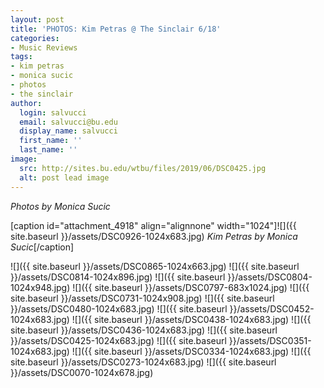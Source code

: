 ```yaml
---
layout: post
title: 'PHOTOS: Kim Petras @ The Sinclair 6/18'
categories:
- Music Reviews
tags:
- kim petras
- monica sucic
- photos
- the sinclair
author:
  login: salvucci
  email: salvucci@bu.edu
  display_name: salvucci
  first_name: ''
  last_name: ''
image:
  src: http://sites.bu.edu/wtbu/files/2019/06/DSC0425.jpg
  alt: post lead image
---
```


_Photos by Monica Sucic_

\[caption id="attachment\_4918" align="alignnone" width="1024"\]![]({{ site.baseurl }}/assets/DSC0926-1024x683.jpg) _Kim Petras by Monica Sucic_\[/caption\]

![]({{ site.baseurl }}/assets/DSC0865-1024x663.jpg) ![]({{ site.baseurl }}/assets/DSC0814-1024x896.jpg) ![]({{ site.baseurl }}/assets/DSC0804-1024x948.jpg) ![]({{ site.baseurl }}/assets/DSC0797-683x1024.jpg) ![]({{ site.baseurl }}/assets/DSC0731-1024x908.jpg) ![]({{ site.baseurl }}/assets/DSC0480-1024x683.jpg) ![]({{ site.baseurl }}/assets/DSC0452-1024x683.jpg) ![]({{ site.baseurl }}/assets/DSC0438-1024x683.jpg) ![]({{ site.baseurl }}/assets/DSC0436-1024x683.jpg) ![]({{ site.baseurl }}/assets/DSC0425-1024x683.jpg) ![]({{ site.baseurl }}/assets/DSC0351-1024x683.jpg) ![]({{ site.baseurl }}/assets/DSC0334-1024x683.jpg) ![]({{ site.baseurl }}/assets/DSC0273-1024x683.jpg) ![]({{ site.baseurl }}/assets/DSC0070-1024x678.jpg)